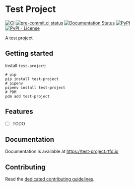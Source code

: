 # Test Project

[![CI](https://github.com/john-doe/test-project/actions/workflows/ci.yml/badge.svg)](https://github.com/john-doe/test-project/actions/workflows/ci.yml)
[![pre-commit.ci status](https://results.pre-commit.ci/badge/github/john-doe/test-project/main.svg)](https://results.pre-commit.ci/latest/github/john-doe/test-project/main)
[![Documentation Status](https://readthedocs.org/projects/test-project/badge/?version=latest)](https://test-project.readthedocs.io/en/latest/?badge=latest)
[![PyPI](https://img.shields.io/pypi/v/test-project)](https://pypi.org/project/test-project/)
[![PyPI - License](https://img.shields.io/pypi/l/test-project)](https://pypi.org/project/test-project/)

A test project

## Getting started

Install `test-project`:

```shell
# pip
pip install test-project
# pipenv
pipenv install test-project
# PDM
pdm add test-project
```

## Features

- [ ] TODO

## Documentation

Documentation is available at <https://test-project.rtfd.io>

## Contributing

Read the [dedicated contributing guidelines](./CONTRIBUTING.md).
